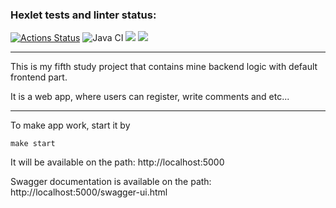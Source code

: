 ### Hexlet tests and linter status:
[![Actions Status](https://github.com/6londo9/java-project-73/workflows/hexlet-check/badge.svg)](https://github.com/6londo9/java-project-73/actions)
![Java CI](https://github.com/6londo9/java-project-73/actions/workflows/Java-CI.yml/badge.svg)
<a href="https://codeclimate.com/github/6londo9/java-project-73/maintainability"><img src="https://api.codeclimate.com/v1/badges/ae1e25de18e8a3f1025a/maintainability" /></a>
<a href="https://codeclimate.com/github/6londo9/java-project-73/test_coverage"><img src="https://api.codeclimate.com/v1/badges/ae1e25de18e8a3f1025a/test_coverage" /></a>

---
This is my fifth study project that contains mine backend logic with default frontend part.

It is a web app, where users can register, write comments and etc...

---
To make app work, start it by
```
make start
```
It will be available on the path: http://localhost:5000

Swagger documentation is available on the path: http://localhost:5000/swagger-ui.html